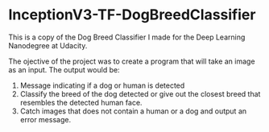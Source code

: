 # InceptionV3-TF-DogBreedClassifier
This is a copy of the Dog Breed Classifier I made for the Deep Learning Nanodegree at Udacity.

The ojective of the project was to create a program that will take an image as an input. The output would be:

1. Message indicating if a dog or human is detected
2. Classify the breed of the dog detected or give out the closest breed that resembles the detected human face.
3. Catch images that does not contain a human or a dog and output an error message.

